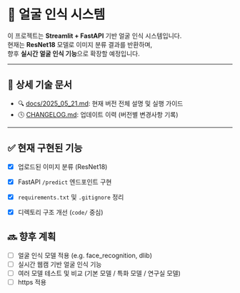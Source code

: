 # 🧠 얼굴 인식 시스템

이 프로젝트는 **Streamlit + FastAPI** 기반 얼굴 인식 시스템입니다.  
현재는 **ResNet18** 모델로 이미지 분류 결과를 반환하며,  
향후 **실시간 얼굴 인식 기능**으로 확장할 예정입니다.

---

## 📄 상세 기술 문서

- 🔍 [docs/2025_05_21.md](docs/2025_05_21.md): 현재 버전 전체 설명 및 실행 가이드
- 🕓 [CHANGELOG.md](CHANGELOG.md): 업데이트 이력 (버전별 변경사항 기록)

---

## ✅ 현재 구현된 기능

- [x] 업로드된 이미지 분류 (ResNet18)
- [x] FastAPI `/predict` 엔드포인트 구현
- [x] `requirements.txt` 및 `.gitignore` 정리
- [x] 디렉토리 구조 개선 (`code/` 중심)


## 🔜 향후 계획
- [ ] 얼굴 인식 모델 적용 (e.g. face_recognition, dlib)
- [ ] 실시간 웹캠 기반 얼굴 인식 기능
- [ ] 여러 모델 테스트 및 비교 (기본 모델 / 특화 모델 / 연구실 모델)
- [ ] https 적용